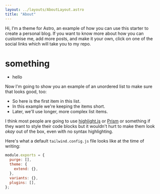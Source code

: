 ```yaml
---
layout: ../layouts/AboutLayout.astro
title: "About"
---
```


Hi, I’m a theme for Astro, an example of how you can use this starter to create a personal blog. If you want to know more about how you can customise me, add more posts, and make it your own, click on one of the social links which will take you to my repo.

# something

+ hello

Now I'm going to show you an example of an unordered list to make sure that looks good, too:

- So here is the first item in this list.
- In this example we're keeping the items short.
- Later, we'll use longer, more complex list items.

I think most people are going to use [highlight.js](https://highlightjs.org/) or [Prism](https://prismjs.com/) or something if they want to style their code blocks but it wouldn't hurt to make them look _okay_ out of the box, even with no syntax highlighting.

Here's what a default `tailwind.config.js` file looks like at the time of writing:

```js
module.exports = {
  purge: [],
  theme: {
    extend: {},
  },
  variants: {},
  plugins: [],
};
```
